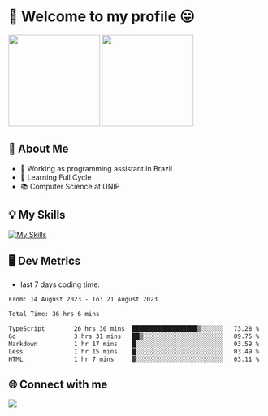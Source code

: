 # 🎉 Welcome to my profile 😛

<div>
  <img height="180em" src="https://github-readme-stats.vercel.app/api?username=VinicciusSantos&show_icons=true&icon_color=fff&include_all_commits=true&count_private=true&bg_color=30,000,000&title_color=fff&text_color=fff"/>
  <img height="180em" src="https://github-readme-stats.vercel.app/api/top-langs/?username=VinicciusSantos&langs_count=8&layout=compact&include_all_commits=true&count_private=true&bg_color=30,000,000&title_color=fff&text_color=fff"/>
</div>

## 📖 About Me
- 🔭 Working as programming assistant in Brazil
- 🌱 Learning Full Cycle
- 📚 Computer Science at UNIP

## 💡 My Skills

[![My Skills](https://skills.thijs.gg/icons?i=angular,react,jest,html,css,sass,bootstrap,ts,js,nodejs,express,git,c,py,postgres,mysql,docker)](https://github.com/VinicciusSantos)

## 🖥️ Dev Metrics

- last 7 days coding time:

<!--START_SECTION:waka-->

```txt
From: 14 August 2023 - To: 21 August 2023

Total Time: 36 hrs 6 mins

TypeScript        26 hrs 30 mins  ██████████████████▒░░░░░░   73.28 %
Go                3 hrs 31 mins   ██▒░░░░░░░░░░░░░░░░░░░░░░   09.75 %
Markdown          1 hr 17 mins    █░░░░░░░░░░░░░░░░░░░░░░░░   03.59 %
Less              1 hr 15 mins    █░░░░░░░░░░░░░░░░░░░░░░░░   03.49 %
HTML              1 hr 7 mins     ▓░░░░░░░░░░░░░░░░░░░░░░░░   03.11 %
```

<!--END_SECTION:waka-->

## 🌐 Connect with me

<a href="https://www.linkedin.com/in/vinicius-guedes-b817aa223/"><img src="https://img.shields.io/badge/LinkedIn-0077B5?style=for-the-badge&logo=linkedin&logoColor=white"/></a>

